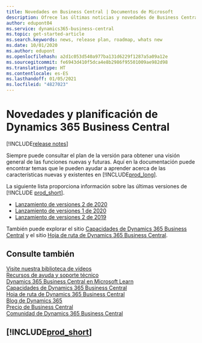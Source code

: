 ```yaml
---
title: Novedades en Business Central | Documentos de Microsoft
description: Ofrece las últimas noticias y novedades de Business Central.
author: edupont04
ms.service: dynamics365-business-central
ms.topic: get-started-article
ms.search.keywords: news, release plan, roadmap, whats new
ms.date: 10/01/2020
ms.author: edupont
ms.openlocfilehash: a2d1c053d540a977ba131d6229f1287a5a09a12e
ms.sourcegitcommit: fe6943d410f5dca4e8b2986f95501009ae982d98
ms.translationtype: HT
ms.contentlocale: es-ES
ms.lasthandoff: 01/05/2021
ms.locfileid: "4827023"
---
```

# <a name="new-and-planned-for-dynamics-365-business-central"></a>Novedades y planificación de Dynamics 365 Business Central

[!INCLUDE[release notes](includes/release-notes.md)]

Siempre puede consultar el plan de la versión para obtener una visión general de las funciones nuevas y futuras. Aquí en la documentación puede encontrar temas que le pueden ayudar a aprender acerca de las características nuevas y existentes en [!INCLUDE[prod_long](includes/prod_long.md)]. 

La siguiente lista proporciona información sobre las últimas versiones de [!INCLUDE [prod_short](includes/prod_short.md)].  

* [Lanzamiento de versiones 2 de 2020](/dynamics365-release-plan/2020wave2/smb/dynamics365-business-central/planned-features)  
* [Lanzamiento de versiones 1 de 2020](/dynamics365-release-plan/2020wave1/dynamics365-business-central/planned-features)  
* [Lanzamiento de versiones 2 de 2019](/dynamics365-release-plan/2019wave2/dynamics365-business-central/planned-features)  

También puede explorar el sitio [Capacidades de Dynamics 365 Business Central](https://dynamics.microsoft.com/business-central/capabilities/) y el sitio [Hoja de ruta de Dynamics 365 Business Central](https://dynamics.microsoft.com/roadmap/business-central/).  

## <a name="see-also"></a>Consulte también

[Visite nuestra biblioteca de vídeos](across-videos.md)  
[Recursos de ayuda y soporte técnico](product-help-and-support.md)  
[Dynamics 365 Business Central en Microsoft Learn](/learn/dynamics365/business-central?WT.mc_id=dyn365bc_landingpage-docs)  
[Capacidades de Dynamics 365 Business Central](https://dynamics.microsoft.com/business-central/capabilities/)  
[Hoja de ruta de Dynamics 365 Business Central](https://dynamics.microsoft.com/roadmap/business-central/)  
[Blog de Dynamics 365](https://cloudblogs.microsoft.com/dynamics365/it/product/business-central/)  
[Precio de Business Central](https://dynamics.microsoft.com/business-central/overview/#pricing)  
[Comunidad de Dynamics 365 Business Central](https://community.dynamics.com/business/)

## [!INCLUDE[prod_short](includes/free_trial_md.md)]
